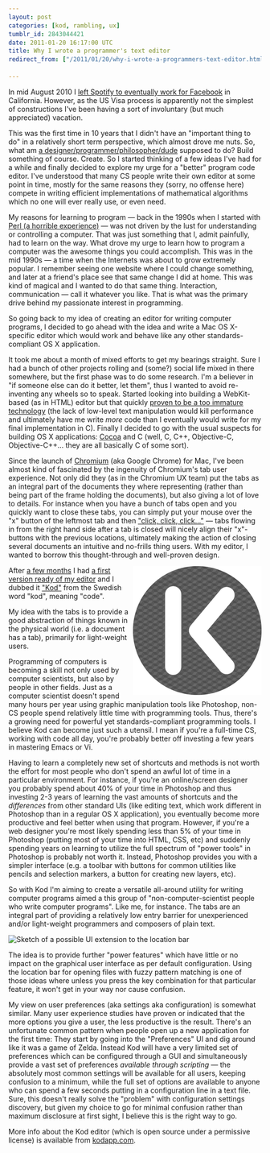 ```yaml
---
layout: post
categories: [kod, rambling, ux]
tumblr_id: 2843044421  
date: 2011-01-20 16:17:00 UTC
title: Why I wrote a programmer's text editor
redirect_from: ["/2011/01/20/why-i-wrote-a-programmers-text-editor.html"]

---
```


In mid August 2010 I [left Spotify to eventually work for Facebook](http://rsms.me/2010/06/11/moving-on.html) in California. However, as the US Visa process is apparently not the simplest of constructions I've been having a sort of involuntary (but much appreciated) vacation.

This was the first time in 10 years that I didn't have an "important thing to do" in a relatively short term perspective, which almost drove me nuts. So, what am [a designer/programmer/philosopher/dude](http://hunch.se/) supposed to do? Build something of course. Create. So I started thinking of a few ideas I've had for a while and finally decided to explore my urge for a "better" program code editor. I've understood that many CS people write their own editor at some point in time, mostly for the same reasons they (sorry, no offense here) compete in writing efficient implementations of mathematical algorithms which no one will ever really use, or even need.

My reasons for learning to program — back in the 1990s when I started with [Perl (a horrible experience)](http://www.modernperlbooks.com/mt/2011/01/why-you-cant-hire-great-perl-programmers.html) — was not driven by the lust for understanding or controlling a computer. That was just something that I, admit painfully, had to learn on the way. What drove my urge to learn how to program a computer was the awesome things you could accomplish. This was in the mid 1990s — a time when the Internets was about to grow extremely popular. I remember seeing one website where I could change something, and later at a friend's place see that same change I did at home. This was kind of magical and I wanted to do that same thing. Interaction, communication — call it whatever you like. That is what was the primary drive behind my passionate interest in programming.

So going back to my idea of creating an editor for writing computer programs, I decided to go ahead with the idea and write a Mac OS X-specific editor which would work and behave like any other standards-compliant OS X application.

It took me about a month of mixed efforts to get my bearings straight. Sure I had a bunch of other projects rolling and (some?) social life mixed in there somewhere, but the first phase was to do some research. I'm a believer in "if someone else can do it better, let them", thus I wanted to avoid re-inventing any wheels so to speak. Started looking into building a WebKit-based (as in HTML) editor but that quickly [proven to be a too immature technology](http://hunch.se/webkit-editor/) (the lack of low-level text manipulation would kill performance and ultimately have me write _more_ code than I eventually would write for my final implementation in C). Finally I decided to go with the usual suspects for building OS X applications: [Cocoa](http://en.wikipedia.org/wiki/Cocoa_(API)) and C (well, C, C++, Objective-C, Objective-C++... they are all basically C of some sort).

Since the launch of [Chromium](http://www.chromium.org/) (aka Google Chrome) for Mac, I've been almost kind of fascinated by the ingenuity of Chromium's tab user experience. Not only did they (as in the Chromium UX team) put the tabs as an integral part of the documents they where representing (rather than being part of the frame holding the documents), but also giving a lot of love to details. For instance when you have a bunch of tabs open and you quickly want to close these tabs, you can simply put your mouse over the "x" button of the leftmost tab and then ["click, click, click..."](http://www.theinvisibl.com/news/2009/12/08/a-piece-with-a-lot-of-screenshots-about-the-close-tab-behaviour-in-google-chrome/) — tabs flowing in from the right hand side after a tab is closed will nicely align their "x"-buttons with the previous locations, ultimately making the action of closing several documents an intuitive and no-frills thing users. With my editor, I wanted to borrow this thought-through and well-proven design.

[<img src="/res/kodapp-icon-256.png" alt="Kod icon" width="256" height="256" align="right">](http://kodapp.com/)After [a few months](http://rsms.me/2010/11/24/building-some-software-while-the-snow-is-gently.html) I had [a first version ready of my editor](http://rsms.me/2010/12/18/starting-to-take-shape.html) and I dubbed it ["Kod"](http://kodapp.com/) from the Swedish word "kod", meaning "code".

My idea with the tabs is to provide a good abstraction of things known in the physical world (i.e. a document has a tab), primarily for light-weight users.

Programming of computers is becoming a skill not only used by computer scientists, but also by people in other fields. Just as a computer scientist doesn't spend many hours per year using graphic manipulation tools like Photoshop, non-CS people spend relatively little time with programming tools. Thus, there's a growing need for powerful yet standards-compliant programming tools. I believe Kod can become just such a utensil. I mean if you're a full-time CS, working with code all day, you're probably better off investing a few years in mastering Emacs or Vi.

Having to learn a completely new set of shortcuts and methods is not worth the effort for most people who don't spend an awful lot of time in a particular environment. For instance, if you're an online/screen designer you probably spend about 40% of your time in Photoshop and thus investing 2-3 years of learning the vast amounts of shortcuts and the _differences_ from other standard UIs (like editing text, which work different in Photoshop than in a regular OS X application), you eventually become more productive and feel better when using that program. However, if you're a web designer you're most likely spending less than 5% of your time in Photoshop (putting most of your time into HTML, CSS, etc) and suddenly spending years on learning to utilize the full spectrum of "power tools" in Photoshop is probably not worth it. Instead, Photoshop provides you with a simpler interface (e.g. a toolbar with buttons for common utilities like pencils and selection markers, a button for creating new layers, etc).

So with Kod I'm aiming to create a versatile all-around utility for writing computer programs aimed a this group of "non-computer-scientist people who write computer programs". Like me, for instance. The tabs are an integral part of providing a relatively low entry barrier for unexperienced and/or light-weight programmers and composers of plain text.

![Sketch of a possible UI extension to the location bar](http://farm6.static.flickr.com/5244/5373093980_8e17382b2f_o.png)

The idea is to provide further "power features" which have little or no impact on the graphical user interface as per default configuration. Using the location bar for opening files with fuzzy pattern matching is one of those ideas where unless you press the key combination for that particular feature, it won't get in your way nor cause confusion.

My view on user preferences (aka settings aka configuration) is somewhat similar. Many user experience studies have proven or indicated that the more options you give a user, the less productive is the result. There's an unfortunate common pattern when people open up a new application for the first time: They start by going into the "Preferences" UI and dig around like it was a game of Zelda. Instead Kod will have a very limited set of preferences which can be configured through a GUI and simultaneously provide a vast set of preferences _available through scripting_ — the absolutely most common settings will be available for all users, keeping confusion to a minimum, while the full set of options are available to anyone who can spend a few seconds putting in a configuration line in a text file. Sure, this doesn't really solve the "problem" with configuration settings discovery, but given my choice to go for minimal confusion rather than maximum disclosure at first sight, I believe this is the right way to go.

More info about the Kod editor (which is open source under a permissive license) is available from [kodapp.com](http://kodapp.com/).